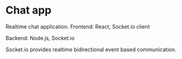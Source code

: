 # Chat app
Realtime chat application.
Frontend: React, Socket.io client

Backend: Node.js, Socket.io

Socket.io provides realtime bidirectional event based communication.

